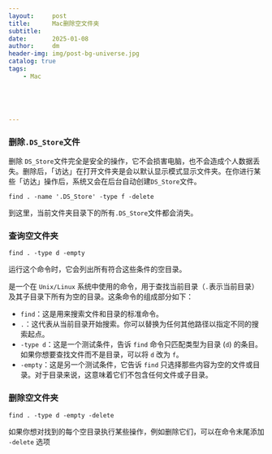 ```yaml
---
layout:     post
title:      Mac删除空文件夹
subtitle:   
date:       2025-01-08
author:     dm
header-img: img/post-bg-universe.jpg
catalog: true
tags:
    - Mac





---
```


### 删除`.DS_Store`文件

删除 `DS_Store`文件完全是安全的操作，它不会损害电脑，也不会造成个人数据丢失。删除后，「访达」在打开文件夹是会以默认显示模式显示文件夹。在你进行某些「访达」操作后，系统又会在后台自动创建`DS_Store`文件。

``` shell
find . -name '.DS_Store' -type f -delete
```

到这里，当前文件夹目录下的所有`.DS_Store`文件都会消失。

### 查询空文件夹

``` shell
find . -type d -empty
```

运行这个命令时，它会列出所有符合这些条件的空目录。

是一个在 `Unix/Linux` 系统中使用的命令，用于查找当前目录（`.`表示当前目录）及其子目录下所有为空的目录。这条命令的组成部分如下：

+ `find`：这是用来搜索文件和目录的标准命令。
+ `.`：这代表从当前目录开始搜索。你可以替换为任何其他路径以指定不同的搜索起点。
+ `-type d`：这是一个测试条件，告诉 `find` 命令只匹配类型为目录 (`d`) 的条目。如果你想要查找文件而不是目录，可以将 `d` 改为 `f`。
+ `-empty`：这是另一个测试条件，它告诉 `find` 只选择那些内容为空的文件或目录。对于目录来说，这意味着它们不包含任何文件或子目录。


### 删除空文件夹

``` shell
find . -type d -empty -delete
```

如果你想对找到的每个空目录执行某些操作，例如删除它们，可以在命令末尾添加 `-delete` 选项

